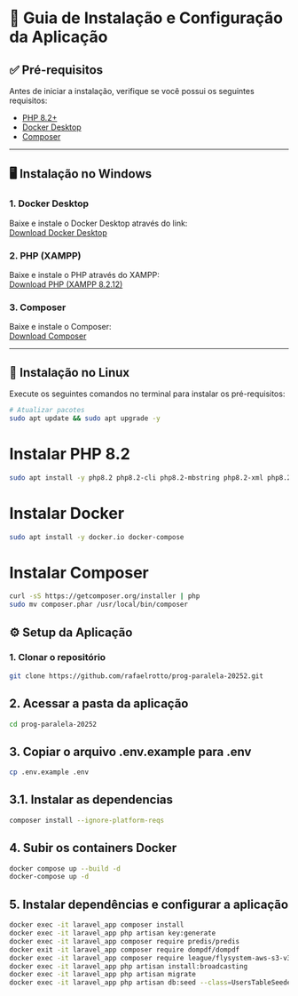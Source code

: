 # 📌 Guia de Instalação e Configuração da Aplicação

## ✅ Pré-requisitos

Antes de iniciar a instalação, verifique se você possui os seguintes requisitos:

-   [PHP 8.2+](https://www.php.net/downloads)
-   [Docker Desktop](https://www.docker.com/products/docker-desktop)
-   [Composer](https://getcomposer.org/)

---

## 🖥️ Instalação no Windows

### 1. Docker Desktop

Baixe e instale o Docker Desktop através do link:  
[Download Docker Desktop](https://desktop.docker.com/win/main/amd64/Docker%20Desktop%20Installer.exe?utm_source=docker&utm_medium=webreferral&utm_campaign=docs-driven-download-win-amd64&_gl=1*q2ey8e*_ga*MTc1MzE5NTEyNC4xNzU1NDYwMDE3*_ga_XJWPQMJYHQ*czE3NTU0NjAwMTckbzEkZzEkdDE3NTU0NjAwMTkkajU4JGwwJGgw)

### 2. PHP (XAMPP)

Baixe e instale o PHP através do XAMPP:  
[Download PHP (XAMPP 8.2.12)](https://sourceforge.net/projects/xampp/files/XAMPP%20Windows/8.2.12/xampp-windows-x64-8.2.12-0-VS16-installer.exe)

### 3. Composer

Baixe e instale o Composer:  
[Download Composer](https://getcomposer.org/Composer-Setup.exe)

---

## 🐧 Instalação no Linux

Execute os seguintes comandos no terminal para instalar os pré-requisitos:

```bash
# Atualizar pacotes
sudo apt update && sudo apt upgrade -y
```

# Instalar PHP 8.2

```bash
sudo apt install -y php8.2 php8.2-cli php8.2-mbstring php8.2-xml php8.2-bcmath unzip curl
```

# Instalar Docker

```bash
sudo apt install -y docker.io docker-compose
```

# Instalar Composer

```bash
curl -sS https://getcomposer.org/installer | php
sudo mv composer.phar /usr/local/bin/composer
```

## ⚙️ Setup da Aplicação

### 1. Clonar o repositório

```bash
git clone https://github.com/rafaelrotto/prog-paralela-20252.git
```

## 2. Acessar a pasta da aplicação

```bash
cd prog-paralela-20252
```

## 3. Copiar o arquivo .env.example para .env

```bash
cp .env.example .env
```

## 3.1. Instalar as dependencias

```bash
composer install --ignore-platform-reqs
```

## 4. Subir os containers Docker

```bash
docker compose up --build -d
docker-compose up -d
```

## 5. Instalar dependências e configurar a aplicação

```bash
docker exec -it laravel_app composer install
docker exec -it laravel_app php artisan key:generate
docker exec -it laravel_app composer require predis/predis
docker exit -it laravel_app composer require dompdf/dompdf
docker exec -it laravel_app composer require league/flysystem-aws-s3-v3 "^3.0"
docker exec -it laravel_app php artisan install:broadcasting
docker exec -it laravel_app php artisan migrate
docker exec -it laravel_app php artisan db:seed --class=UsersTableSeeder
```
